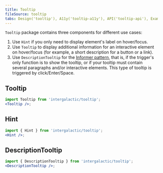 ```yaml
---
title: Tooltip
fileSource: tooltip
tabs: Design('tooltip'), A11y('tooltip-a11y'), API('tooltip-api'), Example('tooltip-code'), Changelog('tooltip-changelog')
---
```


`Tooltip` package contains three components for different use cases:

1. Use `Hint` if you only need to display element's label on hover/focus.
2. Use `Tooltip` to display additional information for an interactive element on hover/focus (for example, a short description for a button or a link).
3. Use `DescriptionTooltip` for the [Informer pattern](../../patterns/informer/informer), that is, if the trigger's only function is to show the tooltip, or if your tooltip must contain several paragraphs and/or interactive elements. This type of tooltip is triggered by click/Enter/Space.

## Tooltip

```jsx
import Tooltip from 'intergalactic/tooltip';
<Tooltip />;
```

<TypesView type="TooltipProps" :types={...types} />

## Hint

```jsx
import { Hint } from 'intergalactic/tooltip';
<Hint />;
```

<TypesView type="TooltipHintProps" :types={...types} />

## DescriptionTooltip

```jsx
import { DescriptionTooltip } from 'intergalactic/tooltip';
<DescriptionTooltip />;
```

<TypesView type="DescriptionTooltipProps" :types={...types} />

<script setup>import { data as types } from '@types.data.ts';</script>